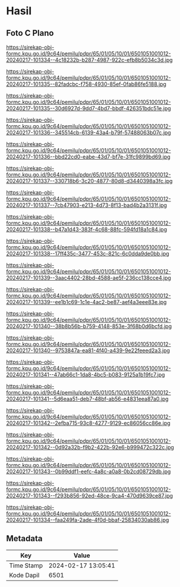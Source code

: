 # Hasil

## Foto C Plano

https://sirekap-obj-formc.kpu.go.id/9c64/pemilu/pdpr/65/01/05/10/01/6501051001012-20240217-101334--4c18232b-b287-4987-922c-efb8b5034c3d.jpg

https://sirekap-obj-formc.kpu.go.id/9c64/pemilu/pdpr/65/01/05/10/01/6501051001012-20240217-101335--82fadcbc-f758-4930-85ef-0fab86fe5188.jpg

https://sirekap-obj-formc.kpu.go.id/9c64/pemilu/pdpr/65/01/05/10/01/6501051001012-20240217-101335--30d6927d-9dd7-4bd7-bbdf-426351bdc51e.jpg

https://sirekap-obj-formc.kpu.go.id/9c64/pemilu/pdpr/65/01/05/10/01/6501051001012-20240217-101336--345514cb-6139-43a4-b79f-57488063b07c.jpg

https://sirekap-obj-formc.kpu.go.id/9c64/pemilu/pdpr/65/01/05/10/01/6501051001012-20240217-101336--bbd22cd0-eabe-43d7-bf7e-31fc9899bd69.jpg

https://sirekap-obj-formc.kpu.go.id/9c64/pemilu/pdpr/65/01/05/10/01/6501051001012-20240217-101337--330718b6-3c20-4877-80d8-d3440398a3fc.jpg

https://sirekap-obj-formc.kpu.go.id/9c64/pemilu/pdpr/65/01/05/10/01/6501051001012-20240217-101337--7cb47903-e213-4d73-8f13-bad4b2a3131f.jpg

https://sirekap-obj-formc.kpu.go.id/9c64/pemilu/pdpr/65/01/05/10/01/6501051001012-20240217-101338--b47a1d43-383f-4c68-88fc-594fd18a1c84.jpg

https://sirekap-obj-formc.kpu.go.id/9c64/pemilu/pdpr/65/01/05/10/01/6501051001012-20240217-101338--17ff435c-3477-453c-821c-6c0dda9de0bb.jpg

https://sirekap-obj-formc.kpu.go.id/9c64/pemilu/pdpr/65/01/05/10/01/6501051001012-20240217-101339--3aac4402-28bd-4588-ae5f-236cc138cce4.jpg

https://sirekap-obj-formc.kpu.go.id/9c64/pemilu/pdpr/65/01/05/10/01/6501051001012-20240217-101339--ee1b1c69-1c1e-4ac2-be87-aef4a3eee83e.jpg

https://sirekap-obj-formc.kpu.go.id/9c64/pemilu/pdpr/65/01/05/10/01/6501051001012-20240217-101340--38b8b56b-b759-4148-853e-3f68b0d6bcfd.jpg

https://sirekap-obj-formc.kpu.go.id/9c64/pemilu/pdpr/65/01/05/10/01/6501051001012-20240217-101340--9753847a-ea81-4f40-a439-9e22feeed2a3.jpg

https://sirekap-obj-formc.kpu.go.id/9c64/pemilu/pdpr/65/01/05/10/01/6501051001012-20240217-101341--47ab66c1-1da8-4bc5-b083-9125a1b19fc7.jpg

https://sirekap-obj-formc.kpu.go.id/9c64/pemilu/pdpr/65/01/05/10/01/6501051001012-20240217-101341--5d6eaa51-deb7-48bf-ab56-e4831eea87a0.jpg

https://sirekap-obj-formc.kpu.go.id/9c64/pemilu/pdpr/65/01/05/10/01/6501051001012-20240217-101342--2efba715-93c8-4277-9129-ec86056cc86e.jpg

https://sirekap-obj-formc.kpu.go.id/9c64/pemilu/pdpr/65/01/05/10/01/6501051001012-20240217-101342--0d92a32b-f9b2-422b-92e6-b999472c322c.jpg

https://sirekap-obj-formc.kpu.go.id/9c64/pemilu/pdpr/65/01/05/10/01/6501051001012-20240217-101343--0b99ddf1-eefc-4a8c-a0a8-0b2cd08729db.jpg

https://sirekap-obj-formc.kpu.go.id/9c64/pemilu/pdpr/65/01/05/10/01/6501051001012-20240217-101343--f293b856-92ed-48ce-9ca4-470d9639ce87.jpg

https://sirekap-obj-formc.kpu.go.id/9c64/pemilu/pdpr/65/01/05/10/01/6501051001012-20240217-101334--faa249fa-2ade-4f0d-bbaf-25834030ab86.jpg


## Metadata

| Key        | Value               |
| ---------- | ------------------- |
| Time Stamp | 2024-02-17 13:05:41 |
| Kode Dapil | 6501                |



